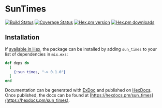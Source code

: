 # SunTimes

[![Build Status](https://travis-ci.org/dunyakirkali/sun_times.ex.svg?branch=master)](https://travis-ci.org/dunyakirkali/sun_times.ex)
[![Coverage Status](https://coveralls.io/repos/dunyakirkali/sun_times.ex/badge.svg?branch=master)](https://coveralls.io/r/dunyakirkali/sun_times.ex?branch=master)
[![Hex.pm version](https://img.shields.io/hexpm/v/sun_times.svg?style=flat-square)](https://hex.pm/packages/sun_times)
[![Hex.pm downloads](https://img.shields.io/hexpm/dt/sun_times.svg)](https://hex.pm/packages/sun_times)

## Installation

If [available in Hex](https://hex.pm/docs/publish), the package can be installed
by adding `sun_times` to your list of dependencies in `mix.exs`:

```elixir
def deps do
  [
    {:sun_times, "~> 0.1.0"}
  ]
end
```

Documentation can be generated with [ExDoc](https://github.com/elixir-lang/ex_doc)
and published on [HexDocs](https://hexdocs.pm). Once published, the docs can
be found at [https://hexdocs.pm/sun_times](https://hexdocs.pm/sun_times).
